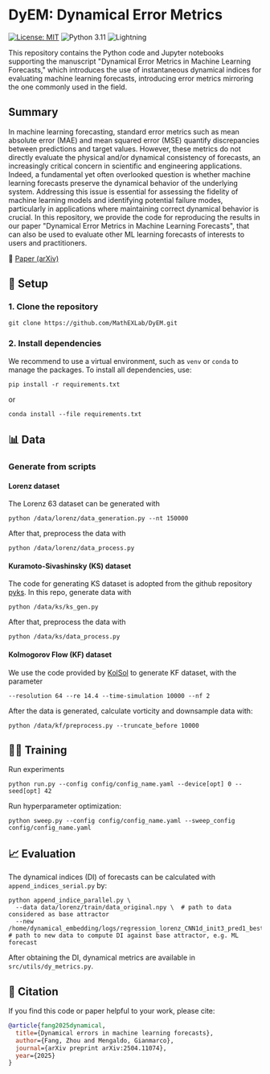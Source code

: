 # DyEM: Dynamical Error Metrics 
[![License: MIT](https://img.shields.io/badge/License-MIT-yellow.svg)](LICENSE)  ![Python 3.11](https://img.shields.io/badge/python-3.11-blue.svg) ![Lightning](https://img.shields.io/badge/Lightning-2.2+-blueviolet?logo=lightning)

This repository contains the Python code and Jupyter notebooks supporting the manuscript "Dynamical Error Metrics in Machine Learning Forecasts," which introduces the use of instantaneous dynamical indices for evaluating machine learning forecasts, introducing error metrics mirroring the one commonly used in the field.

## Summary

In machine learning forecasting, standard error metrics such as mean absolute error (MAE) and mean squared error (MSE) quantify discrepancies between predictions and target values. 
However, these metrics do not directly evaluate the physical and/or dynamical consistency of forecasts, an increasingly critical concern in scientific and engineering applications.
Indeed, a fundamental yet often overlooked question is whether machine learning forecasts preserve the dynamical behavior of the underlying system. 
Addressing this issue is essential for assessing the fidelity of machine learning models and identifying potential failure modes, particularly in applications where maintaining correct dynamical behavior is crucial.
In this repository, we provide the code for reproducing the results in our paper "Dynamical Error Metrics in Machine Learning Forecasts", that can also be used to evaluate other ML learning forecasts of interests to users and practitioners.

📄 [Paper (arXiv)](https://arxiv.org/abs/2504.11074)

## 🚀 Setup
### 1. Clone the repository

```
git clone https://github.com/MathEXLab/DyEM.git
```
### 2. Install dependencies
We recommend to use a virtual environment, such as `venv` or `conda` to manage the packages. To install all dependencies, use:

```
pip install -r requirements.txt
```
or
```
conda install --file requirements.txt
```

## 📊 Data
### Generate from scripts
#### Lorenz dataset
The Lorenz 63 dataset can be generated with
```
python /data/lorenz/data_generation.py --nt 150000
```
After that, preprocess the data with
```
python /data/lorenz/data_process.py
```

#### Kuramoto-Sivashinsky (KS) dataset
The code for generating KS dataset is adopted from the github repository [pyks](https://github.com/jswhit/pyks).
In this repo, generate data with
```
python /data/ks/ks_gen.py
```
After that, preprocess the data with
```
python /data/ks/data_process.py
```


#### Kolmogorov Flow (KF) dataset
We use the code provided by [KolSol](https://github.com/MagriLab/KolSol) to generate KF dataset, with the parameter
```
--resolution 64 --re 14.4 --time-simulation 10000 --nf 2
```

After the data is generated, calculate vorticity and downsample data with:
```
python /data/kf/preprocess.py --truncate_before 10000
```

## 🏋️‍♀️ Training
Run experiments
```
python run.py --config config/config_name.yaml --device[opt] 0 --seed[opt] 42
```

Run hyperparameter optimization:

```
python sweep.py --config config/config_name.yaml --sweep_config config/config_name.yaml
```
## 📈 Evaluation
The dynamical indices (DI) of forecasts can be calculated with `append_indices_serial.py` by:
```
python append_indice_parallel.py \
  --data data/lorenz/train/data_original.npy \  # path to data considered as base attractor
  --new /home/dynamical_embedding/logs/regression_lorenz_CNN1d_init3_pred1_best/version_0/checkpoints/predictions.npy # path to new data to compute DI against base attractor, e.g. ML forecast
```

After obtaining the DI, dynamical metrics are available in `src/utils/dy_metrics.py`.

## 📝 Citation
If you find this code or paper helpful to your work, please cite:
```bibtex
@article{fang2025dynamical,
  title={Dynamical errors in machine learning forecasts},
  author={Fang, Zhou and Mengaldo, Gianmarco},
  journal={arXiv preprint arXiv:2504.11074},
  year={2025}
}

```
